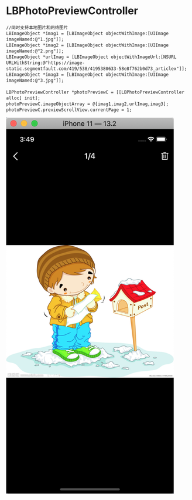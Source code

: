 # LBPhotoPreviewController
```objc
//同时支持本地图片和网络图片
LBImageObject *imag1 = [LBImageObject objectWithImage:[UIImage imageNamed:@"1.jpg"]];
LBImageObject *imag2 = [LBImageObject objectWithImage:[UIImage imageNamed:@"2.png"]];
LBImageObject *urlImag = [LBImageObject objectWithImageUrl:[NSURL URLWithString:@"https://image-static.segmentfault.com/419/538/4195380633-58e8f762b0d73_articlex"]];
LBImageObject *imag3 = [LBImageObject objectWithImage:[UIImage imageNamed:@"3.jpg"]];

LBPhotoPreviewController *photoPreviewC = [[LBPhotoPreviewController alloc] init];
photoPreviewC.imageObjectArray = @[imag1,imag2,urlImag,imag3];
photoPreviewC.previewScrollView.currentPage = 1;
```
![](https://github.com/A1129434577/LBPhotoPreviewController/blob/master/LBPhotoPreviewController.png?raw=true)
